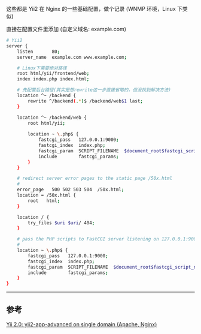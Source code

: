 <!-- title:Yii2 在 Nginx 下的配置 -->
<!-- keywords:Yii2, Nginx -->

这些都是 Yii2 在 Nginx 的一些基础配置，做个记录 (WNMP 环境，Linux 下类似)

直接在配置文件里添加 (自定义域名: example.com)

```bash
# Yii2
server {
    listen       80;
    server_name  example.com www.example.com;

    # Linux下需要绝对路径
    root html/yii/frontend/web;
    index index.php index.html;

    # 先配置后台路径(其实是想rewrite这一步直接省略的，但没找到解决方法)
    location ^~ /backend {
        rewrite ^/backend(.*)$ /backend/web$1 last;
    }

    location ^~ /backend/web {
        root html/yii;
 
        location ~ \.php$ {
            fastcgi_pass   127.0.0.1:9000;
            fastcgi_index  index.php;
            fastcgi_param  SCRIPT_FILENAME  $document_root$fastcgi_script_name;
            include        fastcgi_params;
        }
    }

    # redirect server error pages to the static page /50x.html
    #
    error_page   500 502 503 504  /50x.html;
    location = /50x.html {
        root   html;
    }

    location / {
        try_files $uri $uri/ 404;
    }

    # pass the PHP scripts to FastCGI server listening on 127.0.0.1:9000
    #
    location ~ \.php$ {
        fastcgi_pass   127.0.0.1:9000;
        fastcgi_index  index.php;
        fastcgi_param  SCRIPT_FILENAME  $document_root$fastcgi_script_name;
        include        fastcgi_params;
    }
}
```

---

## 参考

[Yii 2.0: yii2-app-advanced on single domain (Apache, Nginx)](http://www.yiiframework.com/wiki/799/yii2-app-advanced-on-single-domain-apache-nginx/)
